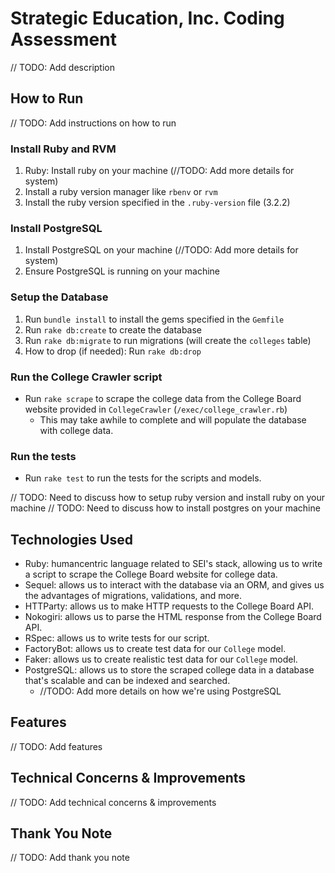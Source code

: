 # Strategic Education, Inc. Coding Assessment

// TODO: Add description

## How to Run

// TODO: Add instructions on how to run

### Install Ruby and RVM

1. Ruby: Install ruby on your machine (//TODO: Add more details for system)
2. Install a ruby version manager like `rbenv` or `rvm`
3. Install the ruby version specified in the `.ruby-version` file (3.2.2)

### Install PostgreSQL

1. Install PostgreSQL on your machine (//TODO: Add more details for system)
2. Ensure PostgreSQL is running on your machine

### Setup the Database

<!-- TODO: Discuss setting up database environmental variables -->
1. Run `bundle install` to install the gems specified in the `Gemfile`
2. Run `rake db:create` to create the database
3. Run `rake db:migrate` to run migrations (will create the `colleges` table)
4. How to drop (if needed): Run `rake db:drop`

### Run the College Crawler script

- Run `rake scrape` to scrape the college data from the College Board website provided in `CollegeCrawler` (`/exec/college_crawler.rb`)
  - This may take awhile to complete and will populate the database with college data.

### Run the tests

- Run `rake test` to run the tests for the scripts and models.
<!-- 7. Run `rake db:seed` to seed the database with the college data -->
<!-- TODO: Do we need to see anything? Will we have a development environment / test database? This isn't a running server -->

// TODO: Need to discuss how to setup ruby version and install ruby on your machine
// TODO: Need to discuss how to install postgres on your machine

## Technologies Used

- Ruby: humancentric language related to SEI's stack, allowing us to write a script to scrape the College Board website for college data.
- Sequel: allows us to interact with the database via an ORM, and gives us the advantages of migrations, validations, and more.
- HTTParty: allows us to make HTTP requests to the College Board API.
- Nokogiri: allows us to parse the HTML response from the College Board API.
- RSpec: allows us to write tests for our script.
- FactoryBot: allows us to create test data for our `College` model.
- Faker: allows us to create realistic test data for our `College` model.
- PostgreSQL: allows us to store the scraped college data in a database that's scalable and can be indexed and searched.
  - //TODO: Add more details on how we're using PostgreSQL

## Features

// TODO: Add features

## Technical Concerns & Improvements

// TODO: Add technical concerns & improvements

## Thank You Note

// TODO: Add thank you note
